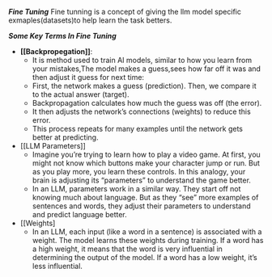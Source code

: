 ***Fine Tuning***
Fine tunning is a concept of giving the llm model specific exmaples(datasets)to help learn the task betters.

***Some Key  Terms In Fine Tuning***

- **[[Backpropegation]]**: 
	- It is method used to train AI models, similar to how you learn from your mistakes,The model makes a guess,sees how far off it was and then adjust it guess for next time:
	- First, the network makes a guess (prediction). Then, we compare it to the actual answer (target).
	- Backpropagation calculates how much the guess was off (the error).
	- It then adjusts the network’s connections (weights) to reduce this error.
	- This process repeats for many examples until the network gets better at predicting.
-  [[LLM Parameters]]	
	- Imagine you’re trying to learn how to play a video game. At first, you might not know which buttons make your character jump or run. But as you play more, you learn these controls. In this analogy, your brain is adjusting its “parameters” to understand the game better.
	- In an LLM, parameters work in a similar way. They start off not knowing much about language. But as they “see” more examples of sentences and words, they adjust their parameters to understand and predict language better.
- [[Weights]
	- In an LLM, each input (like a word in a sentence) is associated with a weight. The model learns these weights during training. If a word has a high weight, it means that the word is very influential in determining the output of the model. If a word has a low weight, it’s less influential.

